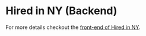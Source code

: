 # Hired in NY (Backend)
For more details checkout the [front-end of Hired in NY](https://github.com/kennedysgarage/hiredinny.com).
